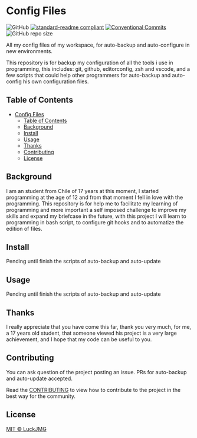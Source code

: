 # Config Files

![GitHub](https://img.shields.io/github/license/LuckJMG/Config-Files)
[![standard-readme compliant](https://img.shields.io/badge/readme%20style-standard-brightgreen.svg)](https://github.com/RichardLitt/standard-readme)
[![Conventional Commits](https://img.shields.io/badge/Conventional%20Commits-1.0.0-yellow.svg)](https://conventionalcommits.org)
![GitHub repo size](https://img.shields.io/github/repo-size/LuckJMG/Config-Files)

All my config files of my workspace, for auto-backup and auto-configure in new environments.

This repository is for backup my configuration of all the tools i use in programming, this includes: git, github, editorconfig, zsh and vscode, and a few scripts that could help other programmers for auto-backup and auto-config his own configuration files.

## Table of Contents

- [Config Files](#config-files)
  - [Table of Contents](#table-of-contents)
  - [Background](#background)
  - [Install](#install)
  - [Usage](#usage)
  - [Thanks](#thanks)
  - [Contributing](#contributing)
  - [License](#license)

## Background

I am an student from Chile of 17 years at this moment, I started programming at the age of 12 and from that moment I fell in love with the programming. This repository is for help me to facilitate my learning of programming and more important a self imposed challenge to improve my skills and expand my briefcase in the future, with this project I will learn to programming in bash script, to configure git hooks and to automatize the edition of files.

## Install

Pending until finish the scripts of auto-backup and auto-update

## Usage

Pending until finish the scripts of auto-backup and auto-update

## Thanks

I really appreciate that you have come this far, thank you very much, for me, a 17 years old student, that someone viewed his project is a very large achievement, and I hope that my code can be useful to you.

## Contributing

You can ask question of the project posting an issue.
PRs for auto-backup and auto-update accepted.

Read the [CONTRIBUTING](CONTRIBUTING.md) to view how to contribute to the project in the best way for the community.

## License

[MIT © LuckJMG](LICENSE)
